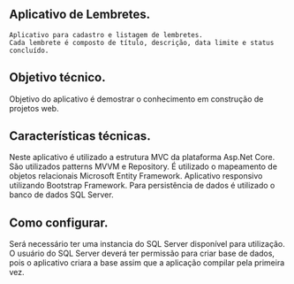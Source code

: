 ## Aplicativo de Lembretes.

	Aplicativo para cadastro e listagem de lembretes. 
	Cada lembrete é composto de título, descrição, data limite e status concluído.

## Objetivo técnico.
  
  Objetivo do aplicativo é demostrar o conhecimento em construção de projetos web.

## Características técnicas.
  
  Neste aplicativo é utilizado a estrutura MVC da plataforma Asp.Net Core.
  São utilizados patterns MVVM e Repository.
  É utilizado o mapeamento de objetos relacionais Microsoft Entity Framework.
  Aplicativo responsivo utilizando Bootstrap Framework.
  Para persistência de dados é utilizado o banco de dados SQL Server.

## Como configurar.

  Será necessário ter uma instancia do SQL Server disponível para utilização. 
  O usuário do SQL Server deverá ter permissão para criar base de dados, pois o aplicativo criara a base assim que a aplicação compilar pela primeira vez.
